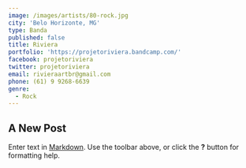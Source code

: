 ```yaml
---
image: /images/artists/80-rock.jpg
city: 'Belo Horizonte, MG'
type: Banda
published: false
title: Riviera
portfolio: 'https://projetoriviera.bandcamp.com/'
facebook: projetoriviera
twitter: projetoriviera
email: rivieraartbr@gmail.com
phone: (61) 9 9268-6639
genre:
  - Rock
---
```

## A New Post

Enter text in [Markdown](http://daringfireball.net/projects/markdown/). Use the toolbar above, or click the **?** button for formatting help.
